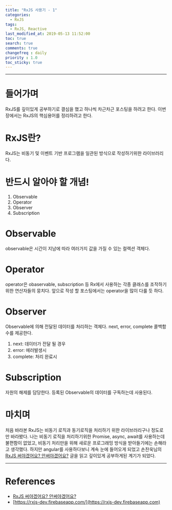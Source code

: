 ```yaml
---
title: "RxJS 사용기 - 1"
categories: 
  - RxJS
tags: 
  - RxJS, Reactive
last_modified_at: 2019-05-13 11:52:00
toc: true
search: true
comments: true
changefreq : daily
priority : 1.0
toc_sticky: true
---
```


---
# 들어가며
RxJS를 깊이있게 공부하기로 결심을 했고 하나씩 차근차근 포스팅을 하려고 한다. 이번 장에서는 RxJS의 핵심용어를 정리하려고 한다.

# RxJS란?
RxJS는 비동기 및 이벤트 기반 프로그램을 일관된 방식으로 작성하기위한 라이브러리다.

# 반드시 알아야 할 개념!
1. Observable
2. Operator
3. Observer
4. Subscription

# Observable
observable은 시간이 지남에 따라 여러가지 값을 가질 수 있는 컬렉션 객체다.

# Operator
operator은 obaservable, subscription 등 Rx에서 사용하는 각종 클래스를 조작하기 위한 연산자들의 뭉치다. 앞으로 작성 할 포스팅에서는 operator을 많이 다룰 듯 하다.

# Observer
Observable에 의해 전달된 데이터를 처리하는 객체다. next, error, complete 콜백함수를 제공한다.
1. next: 데이터가 전달 될 경우
2. error: 에러발생시
3. complete: 처리 완료시

# Subscription
자원의 해제를 담당한다. 등록된 Observable의 데이터를 구독하는데 사용된다.


# 마치며
처음 바라본 RxJS는 비동기 로직과 동기로직을 처리하기 위한 라이브러리구나 정도로만 바라봤다. 나는 비동기 로직을 처리하기위한 Promise, async, await를 사용하는데 불편함이 없었고,
비동기 처리만을 위해 새로운 프로그래밍 방식을 받아들기에는 손해라고 생각했다. 하지만 angular를 사용하다보니 계속 눈에 들어오게 되었고 손찬욱님의[RxJS 써야겠어요? 안써야겠어요?](http://sculove.github.io/blog/2017/10/21/shoulduserxjs/) 글을 읽고
깊이있게 공부하게된 계기가 되었다.


---
# References
* [RxJS 써야겠어요? 안써야겠어요?](http://sculove.github.io/blog/2017/10/21/shoulduserxjs/)
* [https://rxjs-dev.firebaseapp.com/](https://rxjs-dev.firebaseapp.com)